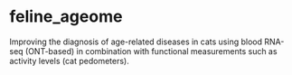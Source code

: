 # feline_ageome
Improving the diagnosis of age-related diseases in cats using blood RNA-seq (ONT-based) in combination with functional measurements such as activity levels (cat pedometers).
